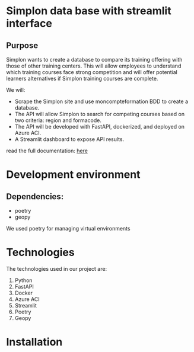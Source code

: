 # Simplon data base with streamlit interface

## Purpose

Simplon wants to create a database to compare its training offering with those of other training centers. This will allow employees to understand which training courses face strong competition and will offer potential learners alternatives if Simplon training courses are complete. 

We will:

- Scrape the Simplon site and use moncompteformation BDD to create a database.
- The API will allow Simplon to search for competing courses based on two criteria: region and formacode.
- The API will be developed with FastAPI, dockerized, and deployed on Azure ACI.
- A Streamlit dashboard to expose API results.

read the full documentation: [here](https://charles-42.github.io/ml-model-api-template/)

# Development environment

## Dependencies:
- poetry
- geopy

We used poetry for managing virtual environments

# Technologies

The technologies used in our project are:

1. Python
2. FastAPI
3. Docker
4. Azure ACI
5. Streamlit
6. Poetry
7. Geopy

# Installation